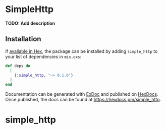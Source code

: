 # SimpleHttp

**TODO: Add description**

## Installation

If [available in Hex](https://hex.pm/docs/publish), the package can be installed
by adding `simple_http` to your list of dependencies in `mix.exs`:

```elixir
def deps do
  [
    {:simple_http, "~> 0.1.0"}
  ]
end
```

Documentation can be generated with [ExDoc](https://github.com/elixir-lang/ex_doc)
and published on [HexDocs](https://hexdocs.pm). Once published, the docs can
be found at <https://hexdocs.pm/simple_http>.

# simple_http
